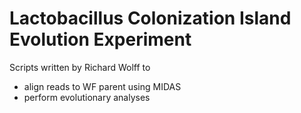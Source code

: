 # Lactobacillus Colonization Island Evolution Experiment

Scripts written by Richard Wolff to 
* align reads to WF parent using MIDAS
* perform evolutionary analyses
